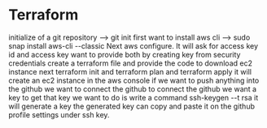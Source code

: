 # Terraform
initialize of a git repository --> git init
first want to install aws cli --> sudo snap install aws-cli --classic
Next aws configure. It will ask for access key id and access key want to provide both by creating key from security credentials
create a terraform file and provide the code to download ec2 instance
next terraform init and terraform plan and terraform apply
it will create an ec2 instance in the aws console
if we want to push anything into the github we want to connect the github
to connect the github we want a key to get that key we want to do is write a command ssh-keygen --t rsa it will generate a key 
the generated key can copy and paste it on the github profile settings under ssh key.
